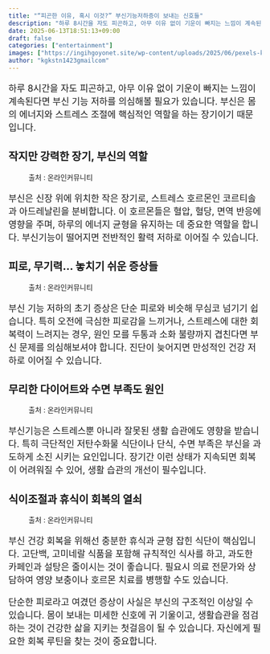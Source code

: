 ```yaml
---
title: "“피곤한 이유, 혹시 이것?” 부신기능저하증이 보내는 신호들"
description: "하루 8시간을 자도 피곤하고, 아무 이유 없이 기운이 빠지는 느낌이 계속된다면 부신 기능 저하를 의심해볼 필요가 있습니다. 부신은 몸의 에너지와 스트레스 조절에 핵심적인 역할을 하는 장기이기 때문입니다."
date: 2025-06-13T18:51:13+09:00
draft: false
categories: ["entertainment"]
images: ["https://ingihgoyonet.site/wp-content/uploads/2025/06/pexels-karolina-grabowska-7269618-1024x683.jpg", "https://ingihgoyonet.site/wp-content/uploads/2025/06/pexels-anntarazevich-6173668-1024x683.jpg", "https://ingihgoyonet.site/wp-content/uploads/2025/06/pexels-markusspiske-94436-1-698x1024.jpg", "https://ingihgoyonet.site/wp-content/uploads/2025/06/pexels-olly-846080-1024x683.jpg"]
author: "kgkstn1423gmailcom"
---
```


<p style="font-size:18px">하루 8시간을 자도 피곤하고, 아무 이유 없이 기운이 빠지는 느낌이 계속된다면 부신 기능 저하를 의심해볼 필요가 있습니다. 부신은 몸의 에너지와 스트레스 조절에 핵심적인 역할을 하는 장기이기 때문입니다.</p> <h2 >작지만 강력한 장기, 부신의 역할</h2> <figure ><img src="https://ingihgoyonet.site/wp-content/uploads/2025/06/pexels-karolina-grabowska-7269618-1024x683.jpg" alt="" style="aspect-ratio:16/9;object-fit:cover"/><figcaption >출처 : 온라인커뮤니티</figcaption></figure> <p style="font-size:18px">부신은 신장 위에 위치한 작은 장기로, 스트레스 호르몬인 코르티솔과 아드레날린을 분비합니다. 이 호르몬들은 혈압, 혈당, 면역 반응에 영향을 주며, 하루의 에너지 균형을 유지하는 데 중요한 역할을 합니다. 부신기능이 떨어지면 전반적인 활력 저하로 이어질 수 있습니다.</p> <h2 >피로, 무기력… 놓치기 쉬운 증상들</h2> <figure ><img src="https://ingihgoyonet.site/wp-content/uploads/2025/06/pexels-anntarazevich-6173668-1024x683.jpg" alt="" style="aspect-ratio:16/9;object-fit:cover"/><figcaption >출처 : 온라인커뮤니티</figcaption></figure> <p style="font-size:18px">부신 기능 저하의 초기 증상은 단순 피로와 비슷해 무심코 넘기기 쉽습니다. 특히 오전에 극심한 피로감을 느끼거나, 스트레스에 대한 회복력이 느려지는 경우, 원인 모를 두통과 소화 불량까지 겹친다면 부신 문제를 의심해보셔야 합니다. 진단이 늦어지면 만성적인 건강 저하로 이어질 수 있습니다.</p> <h2 >무리한 다이어트와 수면 부족도 원인</h2> <figure ><img src="https://ingihgoyonet.site/wp-content/uploads/2025/06/pexels-markusspiske-94436-1-698x1024.jpg" alt="" style="aspect-ratio:16/9;object-fit:cover"/><figcaption >출처 : 온라인커뮤니티</figcaption></figure> <p style="font-size:18px">부신기능은 스트레스뿐 아니라 잘못된 생활 습관에도 영향을 받습니다. 특히 극단적인 저탄수화물 식단이나 단식, 수면 부족은 부신을 과도하게 소진 시키는 요인입니다. 장기간 이런 상태가 지속되면 회복이 어려워질 수 있어, 생활 습관의 개선이 필수입니다.</p> <h2 >식이조절과 휴식이 회복의 열쇠</h2> <figure ><img src="https://ingihgoyonet.site/wp-content/uploads/2025/06/pexels-olly-846080-1024x683.jpg" alt="" style="aspect-ratio:16/9;object-fit:cover"/><figcaption >출처 : 온라인커뮤니티</figcaption></figure> <p style="font-size:18px">부신 건강 회복을 위해선 충분한 휴식과 균형 잡힌 식단이 핵심입니다. 고단백, 고미네랄 식품을 포함해 규칙적인 식사를 하고, 과도한 카페인과 설탕은 줄이시는 것이 좋습니다. 필요시 의료 전문가와 상담하여 영양 보충이나 호르몬 치료를 병행할 수도 있습니다.</p> <p style="font-size:18px">단순한 피로라고 여겼던 증상이 사실은 부신의 구조적인 이상일 수 있습니다. 몸이 보내는 미세한 신호에 귀 기울이고, 생활습관을 점검하는 것이 건강한 삶을 지키는 첫걸음이 될 수 있습니다. 자신에게 필요한 회복 루틴을 찾는 것이 중요합니다.</p>